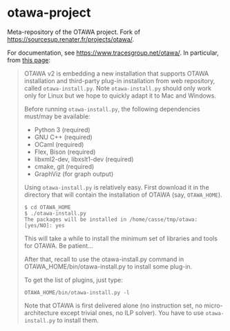 # otawa-project
Meta-repository of the OTAWA project. Fork of https://sourcesup.renater.fr/projects/otawa/.

For documentation, see https://www.tracesgroup.net/otawa/. In particular, from [this page](https://www.tracesgroup.net/otawa/?page_id=419):

> OTAWA v2 is embedding a new installation that supports OTAWA installation and third-party plug-in installation from web repository, called `otawa-install.py`. Note `otawa-install.py` should only work only for Linux but we hope to quickly adapt it to Mac and Windows.
> 
> Before running `otawa-install.py`, the following dependencies must/may be available:
> 
> - Python 3 (required)
> - GNU C++ (required)
> - OCaml (required)
> - Flex, Bison (required)
> - libxml2-dev, libxslt1-dev (required)
> - cmake, git (required)
> - GraphViz (for graph output)
> 
> Using `otawa-install.py` is relatively easy. First download it in the directory that will contain the installation of OTAWA (say, `OTAWA_HOME`).
> 
>     $ cd OTAWA_HOME
>     $ ./otawa-install.py
>     The packages will be installed in /home/casse/tmp/otawa: [yes/NO]: yes
> 
> This will take a while to install the minimum set of libraries and tools for OTAWA. Be patient…
> 
> After that, recall to use the otawa-install.py command in OTAWA_HOME/bin/otawa-install.py to install some plug-in.
> 
> To get the list of plugins, just type:
> 
> ```
> OTAWA_HOME/bin/otawa-install.py -l
> ```
> 
> Note that OTAWA is first delivered alone (no instruction set, no micro-architecture except trivial ones, no ILP solver). You have to use `otawa-install.py` to install them.
